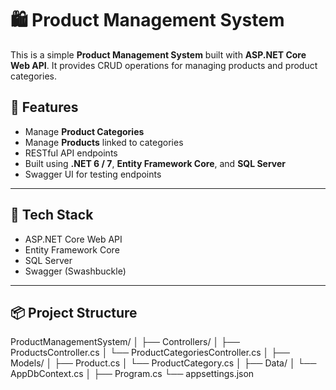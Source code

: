 # 🛍️ Product Management System

This is a simple **Product Management System** built with **ASP.NET Core Web API**. It provides CRUD operations for managing products and product categories.

## 🚀 Features

- Manage **Product Categories**
- Manage **Products** linked to categories
- RESTful API endpoints
- Built using **.NET 6 / 7**, **Entity Framework Core**, and **SQL Server**
- Swagger UI for testing endpoints

---

## 🧱 Tech Stack

- ASP.NET Core Web API
- Entity Framework Core
- SQL Server
- Swagger (Swashbuckle)

---

## 📦 Project Structure

ProductManagementSystem/ │ ├── Controllers/ │ ├── ProductsController.cs │ └── ProductCategoriesController.cs │ ├── Models/ │ ├── Product.cs │ └── ProductCategory.cs │ ├── Data/ │ └── AppDbContext.cs │ ├── Program.cs └── appsettings.json

